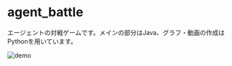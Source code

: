 # agent_battle
エージェントの対戦ゲームです。メインの部分はJava、グラフ・動画の作成はPythonを用いています。

![demo](https://raw.github.com/wiki/s-tsuiki/agent_battle/images/battle_wall.gif)
